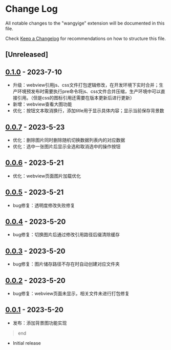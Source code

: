 # Change Log

All notable changes to the "wangyige" extension will be documented in this file.

Check [Keep a Changelog](http://keepachangelog.com/) for recommendations on how to structure this file.

## [Unreleased]

## [0.1.0] - 2023-7-10
 - 升级：webview引用js、css文件打包逻辑修改，在开发环境下实时合并；生产环境预发布时需要执行pre命令将js、css文件合并压缩，生产环境中可以直接引用。（但是css的图标引用还需要在版本更新后进行更新）
 - 新增：webview查看大图功能
 - 优化：按钮文本取消换行，添加title用于显示具体内容；显示当前保存背景数

## [0.0.7] - 2023-5-23

- 优化：删除图片同时删除随机切换数据列表内的对应数据
- 优化：选中一张图片后显示全选和取消选中的操作按钮

## [0.0.6] - 2023-5-21

- 优化：webview页面图片加载优化

## [0.0.5] - 2023-5-21

- bug修复：透明度修改失败修复

## [0.0.4] - 2023-5-20

- bug修复：切换图片后通过修改引用路径后缀清除缓存

## [0.0.3] - 2023-5-20

- bug修复：图片储存路径不存在时自动创建对应文件夹

## [0.0.2] - 2023-5-20

- bug修复：webview页面未显示，相关文件未进行打包修复

## [0.0.1] - 2023-5-20

- 发布：添加背景图功能实现
> end
- Initial release

[0.1.0]: https://github.com/wangyige0701/vscodeCustomExtension/releases/tag/v0.1.0
[0.0.7]: https://github.com/wangyige0701/vscodeCustomExtension/releases/tag/v0.0.7
[0.0.6]: https://github.com/wangyige0701/vscodeCustomExtension/releases/tag/v0.0.6
[0.0.5]: https://github.com/wangyige0701/vscodeCustomExtension/releases/tag/v0.0.5
[0.0.4]: https://github.com/wangyige0701/vscodeCustomExtension/releases/tag/v0.0.4
[0.0.3]: https://github.com/wangyige0701/vscodeCustomExtension/releases/tag/v0.0.3
[0.0.2]: https://github.com/wangyige0701/vscodeCustomExtension/releases/tag/v0.0.2
[0.0.1]: https://github.com/wangyige0701/vscodeCustomExtension/releases/tag/v0.0.1